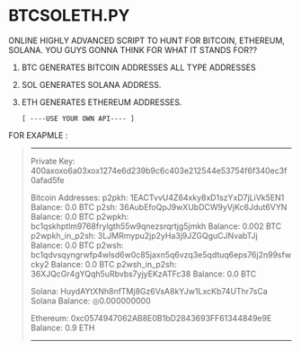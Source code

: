 # BTCSOLETH.PY

ONLINE HIGHLY ADVANCED SCRIPT TO HUNT FOR BITCOIN, ETHEREUM, SOLANA.
YOU GUYS GONNA THINK FOR WHAT IT STANDS FOR??

1. BTC GENERATES BITCOIN ADDRESSES ALL TYPE ADDRESSES
2. SOL GENERATES SOLANA ADDRESS.
3. ETH GENERATES ETHEREUM ADDRESSES.
   
       [ ----USE YOUR OWN API---- ]

FOR EXAPMLE : 

>____________________________________________________________________________
>
>Private Key:  400axoxo6a03xox1274e6d239b9c6c403e212544e53754f6f340ec3f0afad5fe
>
>Bitcoin Addresses:
>p2pkh: 1EACTvvU4Z64xky8xD1szYxD7jLiVk5EN1
>Balance: 0.0 BTC
>p2sh: 36AubEfoQpJ9wXUbDCW9yVjKc6Jdut6VYN
>Balance: 0.0 BTC
>p2wpkh: bc1qskhptlm9768frylgth55w9qnezsrqrtjg5jmkh
>Balance: 0.002 BTC
>p2wpkh_in_p2sh: 3LJMRmypu2jp2yHa3j9JZGQguCJNvabTJj
>Balance: 0.0 BTC
>p2wsh: bc1qdvsqyngrwfp4wlsd6w0c85jaxn5q6vzq3e5qdtuq6eps76j2n99sfwcky2
>Balance: 0.0 BTC
>p2wsh_in_p2sh: 36XJQcGr4gYQqh5uRbvbs7yjyEKzATFc38
>Balance: 0.0 BTC
>
>Solana: HuydAYtXNh8nfTMj8Gz6VsA8kYJw1LxcKb74UThr7sCa
>Solana Balance: ◎0.000000000
>
>Ethereum: 0xc0574947062AB8E0B1bD2843693FF61344849e9E
>Balance: 0.9 ETH
>____________________________________________________________________________
   
